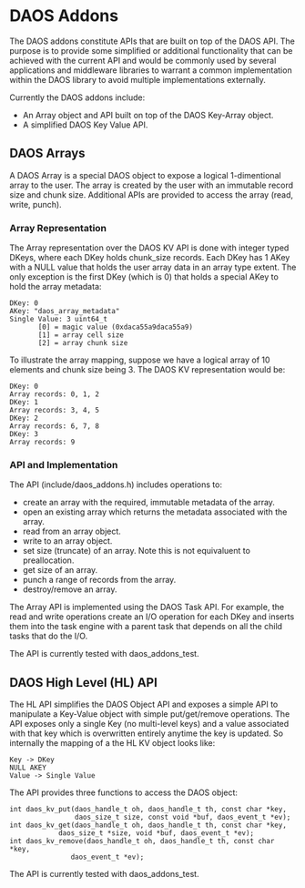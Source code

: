 # DAOS Addons

The DAOS addons constitute APIs that are built on top of the DAOS API. The
purpose is to provide some simplified or additional functionality that can be
achieved with the current API and would be commonly used by several applications
and middleware libraries to warrant a common implementation within the DAOS
library to avoid multiple implementations externally.

Currently the DAOS addons include:
- An Array object and API built on top of the DAOS Key-Array object.
- A simplified DAOS Key Value API.

## DAOS Arrays

A DAOS Array is a special DAOS object to expose a logical 1-dimentional array to
the user. The array is created by the user with an immutable record size and
chunk size. Additional APIs are provided to access the array (read, write,
punch).

### Array Representation

The Array representation over the DAOS KV API is done with integer typed DKeys,
where each DKey holds chunk_size records. Each DKey has 1 AKey with a NULL value
that holds the user array data in an array type extent. The only exception is
the first DKey (which is 0) that holds a special AKey to hold the array
metadata:

~~~~~~
DKey: 0
AKey: "daos_array_metadata"
Single Value: 3 uint64_t
       [0] = magic value (0xdaca55a9daca55a9)
       [1] = array cell size
       [2] = array chunk size
~~~~~~

To illustrate the array mapping, suppose we have a logical array of 10 elements
and chunk size being 3. The DAOS KV representation would be:

~~~~~~
DKey: 0
Array records: 0, 1, 2
DKey: 1
Array records: 3, 4, 5
DKey: 2
Array records: 6, 7, 8
DKey: 3
Array records: 9
~~~~~~

### API and Implementation

The API (include/daos_addons.h) includes operations to:
- create an array with the required, immutable metadata of the array.
- open an existing array which returns the metadata associated with the array.
- read from an array object.
- write to an array object.
- set size (truncate) of an array. Note this is not equivaluent to preallocation.
- get size of an array.
- punch a range of records from the array.
- destroy/remove an array.

The Array API is implemented using the DAOS Task API. For example, the read and
write operations create an I/O operation for each DKey and inserts them into the
task engine with a parent task that depends on all the child tasks that do the
I/O.

The API is currently tested with daos_addons_test.

## DAOS High Level (HL) API

The HL API simplifies the DAOS Object API and exposes a simple API to manipulate
a Key-Value object with simple put/get/remove operations. The API exposes only a
single Key (no multi-level keys) and a value associated with that key which is
overwritten entirely anytime the key is updated. So internally the mapping of a
the HL KV object looks like:

~~~~~~
Key -> DKey
NULL AKEY
Value -> Single Value
~~~~~~

The API provides three functions to access the DAOS object:

~~~~~~
int daos_kv_put(daos_handle_t oh, daos_handle_t th, const char *key,
    	        daos_size_t size, const void *buf, daos_event_t *ev);
int daos_kv_get(daos_handle_t oh, daos_handle_t th, const char *key,
  	        daos_size_t *size, void *buf, daos_event_t *ev);
int daos_kv_remove(daos_handle_t oh, daos_handle_t th, const char *key,
	           daos_event_t *ev);
~~~~~~

The API is currently tested with daos_addons_test.
